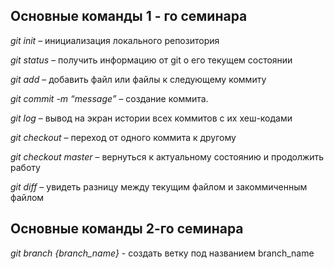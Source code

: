 ## Основные команды 1 - го семинара 

*git init*  – инициализация локального репозитория

*git status* – получить информацию от git о его текущем состоянии 

*git add*  – добавить файл или файлы к следующему коммиту

*git commit -m “message”*  – создание коммита.

*git log*  – вывод на экран истории всех коммитов с их хеш-кодами

*git checkout*  – переход от одного коммита к другому

*git checkout master*  – вернуться к актуальному состоянию и продолжить работу

*git diff* – увидеть разницу между текущим файлом и закоммиченным файлом

## Основные команды 2-го семинара 

*git branch {branch_name}* - создать ветку под названием branch_name
